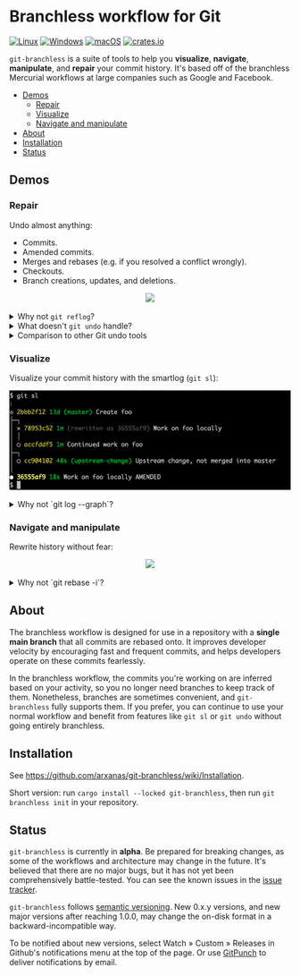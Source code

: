 # Branchless workflow for Git

[![Linux](https://github.com/arxanas/git-branchless/actions/workflows/linux.yml/badge.svg)](https://github.com/arxanas/git-branchless/actions/workflows/linux.yml)
[![Windows](https://github.com/arxanas/git-branchless/actions/workflows/windows.yml/badge.svg)](https://github.com/arxanas/git-branchless/actions/workflows/windows.yml)
[![macOS](https://github.com/arxanas/git-branchless/actions/workflows/macos.yml/badge.svg)](https://github.com/arxanas/git-branchless/actions/workflows/macos.yml)
[![crates.io](https://img.shields.io/crates/v/git-branchless)](https://crates.io/crates/git-branchless)

`git-branchless` is a suite of tools to help you **visualize**, **navigate**, **manipulate**, and **repair** your commit history. It's based off of the branchless Mercurial workflows at large companies such as Google and Facebook.

- [Demos](#demos)
  - [Repair](#repair)
  - [Visualize](#visualize)
  - [Navigate and manipulate](#navigate-and-manipulate)
- [About](#about)
- [Installation](#installation)
- [Status](#status)

## Demos
### Repair

Undo almost anything:

- Commits.
- Amended commits.
- Merges and rebases (e.g. if you resolved a conflict wrongly).
- Checkouts.
- Branch creations, updates, and deletions.

<p align="center">
<a href="https://asciinema.org/a/2hRDqRZKyppzmDL3Dz8zRleNd" target="_blank"><img src="https://asciinema.org/a/2hRDqRZKyppzmDL3Dz8zRleNd.svg" /></a>
</p>

<details>
<summary>Why not <code>git reflog</code>?</summary>

`git reflog` is a tool to view the previous position of a single reference (like `HEAD`), which can be used to undo operations. But since it only tracks the position of a single reference, complicated operations like rebases can be tedious to reverse-engineer. `git undo` operates at a higher level of abstraction: the entire state of your repository.

`git reflog` also fundamentally can't be used to undo some rare operations, such as certain branch creations, updates, and deletions. [See the architecture document](https://github.com/arxanas/git-branchless/wiki/Architecture#comparison-with-the-reflog) for more details.

</details>

<details>
<summary>What doesn't <code>git undo</code> handle?</summary>

`git undo` relies on features in recent versions of Git to work properly. See the [compatibility chart](https://github.com/arxanas/git-branchless/wiki/Installation#compatibility).

Currently, `git undo` can't undo the following. You can find the design document to handle some of these cases in [issue #10](https://github.com/arxanas/git-branchless/issues/10).

- "Uncommitting" a commit by undoing the commit and restoring its changes to the working copy.
  - In stock Git, this can be accomplished with `git reset HEAD^`.
  - This scenario would be better implemented with a custom `git uncommit` command instead. See [issue #3](https://github.com/arxanas/git-branchless/issues/3).
- Undoing the staging or unstaging of files. This is tracked by issue #10 above.
- Undoing back into the _middle_ of a conflict, such that `git status` shows a message like `path/to/file (both modified)`, so that you can resolve that specific conflict differently. This is tracked by issue #10 above.

Fundamentally, `git undo` is not intended to handle changes to untracked files.

</details>

<details>
<summary>Comparison to other Git undo tools</summary>

- [`gitjk`](https://github.com/mapmeld/gitjk): Requires a shell alias. Only undoes most recent command. Only handles some Git operations (e.g. doesn't handle rebases).
- [`git-extras/git-undo`](https://github.com/tj/git-extras/blob/master/man/git-undo.md): Only undoes commits at current `HEAD`.
- [`git-annex undo`](https://git-annex.branchable.com/git-annex-undo/): Only undoes the most recent change to a given file or directory.
- [`thefuck`](https://github.com/nvbn/thefuck): Only undoes historical shell commands. Only handles some Git operations (e.g. doesn't handle rebases).

</details>

### Visualize

Visualize your commit history with the smartlog (`git sl`):

<p align="center">
<img src="media/git-sl.png" /></a>
</p>

<details>
<summary>Why not `git log --graph`?</summary>

`git log --graph` only shows commits which have branches attached with them. If you prefer to work without branches, then `git log --graph` won't work for you.

To support users who rewrite history extensively, `git sl` also points out commits which have been abandoned and need to be repaired (descendants of commits marked with `rewritten as abcd1234`). They can be automatically fixed up with `git restack`, or manually handled.

</details>

### Navigate and manipulate

Rewrite history without fear:

<p align="center">
<a href="https://asciinema.org/a/3UVPMf0IpJaGdP6Kd6Zum4cq8" target="_blank"><img src="https://asciinema.org/a/3UVPMf0IpJaGdP6Kd6Zum4cq8.svg" /></a>
</p>

<details>
<summary>Why not `git rebase -i`?</summary>

Interactive rebasing with `git rebase -i` is fully supported, but it has a couple of shortcomings:

- `git rebase -i` can only repair linear series of commits, not trees. If you modify a commit with multiple children, then you have to be sure to rebase all of the other children commits appropriately.
- You have to commit to a plan of action before starting the rebase. For some use-cases, it can be easier to operate on individual commits at a time, rather than an entire series of commits all at once.

When you use `git rebase -i` with `git-branchless`, you will be prompted to repair your history if you abandon any commits.

</details>

## About

The branchless workflow is designed for use in a repository with a **single main branch** that all commits are rebased onto. It improves developer velocity by encouraging fast and frequent commits, and helps developers operate on these commits fearlessly.

In the branchless workflow, the commits you're working on are inferred based on your activity, so you no longer need branches to keep track of them. Nonetheless, branches are sometimes convenient, and `git-branchless` fully supports them. If you prefer, you can continue to use your normal workflow and benefit from features like `git sl` or `git undo` without going entirely branchless.

## Installation

See https://github.com/arxanas/git-branchless/wiki/Installation.

Short version: run `cargo install --locked git-branchless`, then run `git branchless init` in your repository.

## Status

`git-branchless` is currently in **alpha**. Be prepared for breaking changes, as some of the workflows and architecture may change in the future. It's believed that there are no major bugs, but it has not yet been comprehensively battle-tested. You can see the known issues in the [issue tracker](https://github.com/arxanas/git-branchless/issues/1).

`git-branchless` follows [semantic versioning](https://semver.org/). New 0.x.y versions, and new major versions after reaching 1.0.0, may change the on-disk format in a backward-incompatible way.

To be notified about new versions, select Watch » Custom » Releases in Github's notifications menu at the top of the page. Or use [GitPunch](https://gitpunch.com/) to deliver notifications by email.
